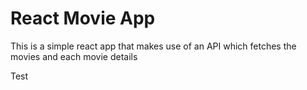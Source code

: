<h1>React Movie App</h1>
<p>This is a simple react app that makes use of an API which fetches the movies and each movie details</p>
<p>Test</p>

